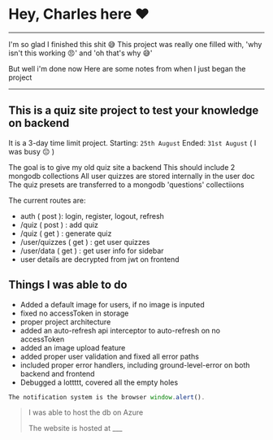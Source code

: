 # Hey, Charles here ❤️

---
I'm so glad I finished this shit 😅
This project was really one filled with, 'why isn't this working 😠' and 'oh that's why 😅'

But well i'm done now
Here are some notes from when I just began the project

---

## This is a quiz site project to test your knowledge on backend
It is a 3-day time limit project.
Starting: ``` 25th August ``` 
 Ended: ``` 31st August ``` ( I was busy 😔 )

The goal is to give my old quiz site a backend
This should include 2 mongodb collections
All user quizzes are stored internally in the user doc
The quiz presets are transferred to a mongodb 'questions' collectiions

The current routes are: 
- auth ( post ): login, register, logout, refresh
- /quiz ( post ) : add quiz
- /quiz ( get ) : generate quiz
- /user/quizzes ( get ) : get user quizzes
- /user/data ( get ) : get user info for sidebar
- user details are decrypted from jwt on frontend

## Things I was able to do
- Added a default image for users, if no image is inputed
- fixed no accessToken in storage
- proper project architecture
- added an auto-refresh api interceptor to auto-refresh on no accessToken
- added an image upload feature
- added proper user validation and fixed all error paths
- included proper error handlers, including ground-level-error on both backend and frontend
- Debugged a lottttt, covered all the empty holes

``` javascript
The notification system is the browser window.alert(). 
 ```

> I was able to host the db on Azure
> 
> The website is hosted at ___